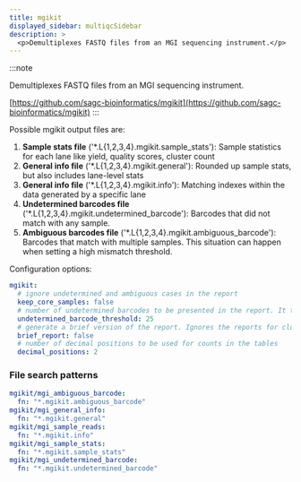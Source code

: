 ```yaml
---
title: mgikit
displayed_sidebar: multiqcSidebar
description: >
  <p>Demultiplexes FASTQ files from an MGI sequencing instrument.</p>
---
```


<!--
~~~~~ DO NOT EDIT ~~~~~
This file is autogenerated from the MultiQC module python docstring.
Do not edit the markdown, it will be overwritten.

File path for the source of this content: multiqc/modules/mgikit/mgikit.py
~~~~~~~~~~~~~~~~~~~~~~~
-->

:::note

<p>Demultiplexes FASTQ files from an MGI sequencing instrument.</p>

[https://github.com/sagc-bioinformatics/mgikit](https://github.com/sagc-bioinformatics/mgikit)
:::

Possible mgikit output files are:

1. **Sample stats file** ('\*.L{1,2,3,4}.mgikit.sample_stats'): Sample statistics for each lane like yield, quality scores, cluster count
2. **General info file** ('\*.L{1,2,3,4}.mgikit.general'): Rounded up sample stats, but also includes lane-level stats
3. **General info file** ('\*.L{1,2,3,4}.mgikit.info'): Matching indexes within the data generated by a specific lane
4. **Undetermined barcodes file** ('\*.L{1,2,3,4}.mgikit.undetermined_barcode'): Barcodes that did not match with any sample.
5. **Ambiguous barcodes file** ('\*.L{1,2,3,4}.mgikit.ambiguous_barcode'): Barcodes that match with multiple samples. This situation can happen when setting a high mismatch threshold.

Configuration options:

```yaml
mgikit:
  # ignore undetermined and ambiguous cases in the report
  keep_core_samples: false
  # number of undetermined barcodes to be presented in the report. It takes any positive value less than or equal to the number of barcodes in the demultiplexer reports which is usually 50
  undetermined_barcode_threshold: 25
  # generate a brief version of the report. Ignores the reports for cluster per sample per lane.
  brief_report: false
  # number of decimal positions to be used for counts in the tables
  decimal_positions: 2
```

### File search patterns

```yaml
mgikit/mgi_ambiguous_barcode:
  fn: "*.mgikit.ambiguous_barcode"
mgikit/mgi_general_info:
  fn: "*.mgikit.general"
mgikit/mgi_sample_reads:
  fn: "*.mgikit.info"
mgikit/mgi_sample_stats:
  fn: "*.mgikit.sample_stats"
mgikit/mgi_undetermined_barcode:
  fn: "*.mgikit.undetermined_barcode"
```
